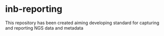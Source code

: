 # inb-reporting
This repository has been created aiming developing standard for capturing and reporting NGS data and metadata
